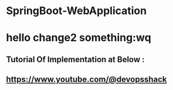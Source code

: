 # SpringBoot-WebApplication
# hello change2 something:wq

## Tutorial Of Implementation at Below  :
## https://www.youtube.com/@devopsshack

